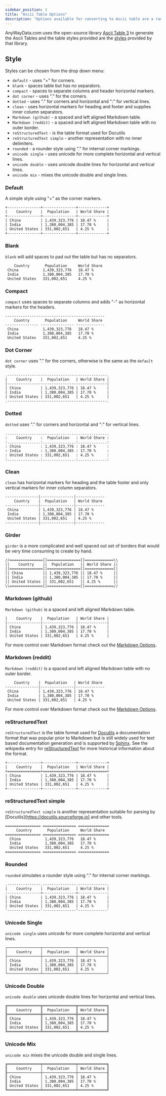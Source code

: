 ```yaml
---
sidebar_position: 2
title: "Ascii Table Options"
description: "Options available for converting to Ascii table are a range of default styles."
---
```


AnyWayData.com uses the open-source library [Ascii Table 3](https://www.npmjs.com/package/ascii-table3) to generate the Ascii Tables and the table styles provided are the [styles](https://github.com/AllMightySauron/ascii-table3#styles) provided by that library.

## Style

Styles can be chosen from the drop down menu:

- `default` - uses "+" for corners.
- `blank` - spaces table but has no separators.
- `compact` - spaces to separate columns and header horizontal markers.
- `dot corner` - uses "." for the corners.
- `dotted` - uses "." for corners and horizontal and ":" for vertical lines.
- `clean` - uses horizontal markers for heading and footer and supplies inner column separators.
- `Markdown (github)` - a spaced and left aligned Markdown table.
- `Markdown (reddit)` - a spaced and left aligned Markdown table with no outer border.
- `reStructuredText` - is the table format used for Docutils
- `reStructuredText simple` - another representation with no inner delimiters.
- `rounded` - a rounder style using "." for internal corner markings.
- `unicode single` - uses unicode for more complete horizontal and vertical lines.
- `unicode double` - uses unicode double lines for horizontal and vertical lines.
- `unicode mix` - mixes the unicode double and single lines.


<!-- csv data

"Country","Population","World Share"
"China","1,439,323,776","18.47 %"
"India","1,380,004,385","17.70 %"
"United States","331,002,651","4.25 %"
-->

### Default

A simple style using "+" as the corner markers.

```
+---------------+---------------+-------------+
|    Country    |  Population   | World Share |
+---------------+---------------+-------------+
| China         | 1,439,323,776 | 18.47 %     |
| India         | 1,380,004,385 | 17.70 %     |
| United States | 331,002,651   | 4.25 %      |
+---------------+---------------+-------------+
```

### Blank

`blank` will add spaces to pad out the table but has no separators.

```
    Country       Population     World Share 
 China           1,439,323,776   18.47 %     
 India           1,380,004,385   17.70 %     
 United States   331,002,651     4.25 %      
```

### Compact

`compact` uses spaces to separate columns and adds "-" as horizontal markers for the headers.

```
---------------------------------------------
    Country       Population     World Share 
--------------- --------------- -------------
 China           1,439,323,776   18.47 %     
 India           1,380,004,385   17.70 %     
 United States   331,002,651     4.25 %      
```

### Dot Corner

`dot corner` uses "." for the corners, otherwise is the same as the `default` style.

```
.---------------------------------------------.
|    Country    |  Population   | World Share |
|---------------------------------------------|
| China         | 1,439,323,776 | 18.47 %     |
| India         | 1,380,004,385 | 17.70 %     |
| United States | 331,002,651   | 4.25 %      |
.---------------------------------------------.
```

### Dotted

`dotted` uses "." for corners and horizontal and ":" for vertical lines.

```
...............................................
:    Country    :  Population   : World Share :
:...............:...............:.............:
: China         : 1,439,323,776 : 18.47 %     :
: India         : 1,380,004,385 : 17.70 %     :
: United States : 331,002,651   : 4.25 %      :
:...............:...............:.............:
```

### Clean

`clean` has horizontal markers for heading and the table footer and only vertical markers for inner column separators.

```
---------------|---------------|-------------
    Country    |  Population   | World Share 
---------------|---------------|-------------
 China         | 1,439,323,776 | 18.47 %     
 India         | 1,380,004,385 | 17.70 %     
 United States | 331,002,651   | 4.25 %      
---------------|---------------|-------------
```

### Girder

`girder` is a more complicated and well spaced out set of borders that would be very time consuming to create by hand.

```
//===============[]===============[]=============\\
||    Country    ||  Population   || World Share ||
|]===============[]===============[]=============[|
|| China         || 1,439,323,776 || 18.47 %     ||
|| India         || 1,380,004,385 || 17.70 %     ||
|| United States || 331,002,651   || 4.25 %      ||
\\===============[]===============[]=============//
```

### Markdown (github)

`Markdown (github)` is a spaced and left aligned Markdown table.

```
|    Country    |  Population   | World Share |
|---------------|---------------|-------------|
| China         | 1,439,323,776 | 18.47 %     |
| India         | 1,380,004,385 | 17.70 %     |
| United States | 331,002,651   | 4.25 %      |
```

For more control over Markdown format check out the [Markdown Options](/docs/data-formats/markdown/options).

### Markdown (reddit)

`Markdown (reddit)` is a spaced and left aligned Markdown table with no outer border.

```
    Country    |  Population   | World Share 
---------------|---------------|-------------
 China         | 1,439,323,776 | 18.47 %     
 India         | 1,380,004,385 | 17.70 %     
 United States | 331,002,651   | 4.25 %      
```

For more control over Markdown format check out the [Markdown Options](/docs/data-formats/markdown/options).

### reStructuredText

`reStructuredText` is the table format used for [Docutils](https://docutils.sourceforge.io/rst.html) a documentation format that was popular prior to Markdown but is still widely used for text based documentation generation and is supported by [Sphinx](https://www.sphinx-doc.org/en/master/usage/restructuredtext/basics.html). See the wikipedia entry for [reStructuredText](https://en.wikipedia.org/wiki/ReStructuredText) for more historical information about the format.

```
+---------------+---------------+-------------+
|    Country    |  Population   | World Share |
+===============+===============+=============+
| China         | 1,439,323,776 | 18.47 %     |
| India         | 1,380,004,385 | 17.70 %     |
| United States | 331,002,651   | 4.25 %      |
+---------------+---------------+-------------+
```

### reStructuredText simple

`reStructuredText simple` is another representation suitable for parsing by [Docutils](https://docutils.sourceforge.io] and other tools.

```
================ =============== ==============
     Country       Population     World Share  
================ =============== ==============
  China           1,439,323,776   18.47 %      
  India           1,380,004,385   17.70 %      
  United States   331,002,651     4.25 %       
================ =============== ==============
```

### Rounded

`rounded` simulates a rounder style using "." for internal corner markings.

```
.---------------.---------------.-------------.
|    Country    |  Population   | World Share |
:---------------+---------------+-------------:
| China         | 1,439,323,776 | 18.47 %     |
| India         | 1,380,004,385 | 17.70 %     |
| United States | 331,002,651   | 4.25 %      |
'---------------'---------------'-------------'
```

### Unicode Single

`unicode single` uses unicode for more complete horizontal and vertical lines.

```
┌───────────────┬───────────────┬─────────────┐
│    Country    │  Population   │ World Share │
├───────────────┼───────────────┼─────────────┤
│ China         │ 1,439,323,776 │ 18.47 %     │
│ India         │ 1,380,004,385 │ 17.70 %     │
│ United States │ 331,002,651   │ 4.25 %      │
└───────────────┴───────────────┴─────────────┘
```

### Unicode Double

`unicode double` uses unicode double lines for horizontal and vertical lines.

```
╔═══════════════╦═══════════════╦═════════════╗
║    Country    ║  Population   ║ World Share ║
╠═══════════════╬═══════════════╬═════════════╣
║ China         ║ 1,439,323,776 ║ 18.47 %     ║
║ India         ║ 1,380,004,385 ║ 17.70 %     ║
║ United States ║ 331,002,651   ║ 4.25 %      ║
╚═══════════════╩═══════════════╩═════════════╝
```

### Unicode Mix

`unicode mix` mixes the unicode double and single lines.

```
╔═══════════════╤═══════════════╤═════════════╗
║    Country    │  Population   │ World Share ║
╟───────────────┼───────────────┼─────────────╢
║ China         │ 1,439,323,776 │ 18.47 %     ║
║ India         │ 1,380,004,385 │ 17.70 %     ║
║ United States │ 331,002,651   │ 4.25 %      ║
╚═══════════════╧═══════════════╧═════════════╝
```